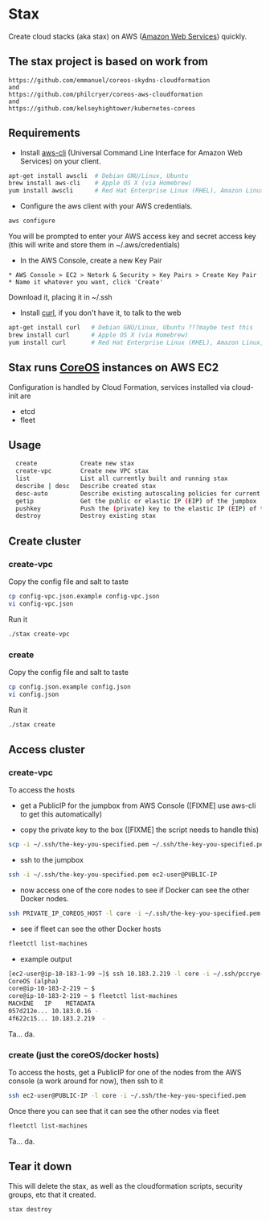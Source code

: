 # Stax

Create cloud stacks (aka stax) on AWS ([Amazon Web Services](aws.amazon.com)) quickly.

## The stax project is based on work from

    https://github.com/emmanuel/coreos-skydns-cloudformation
    and
    https://github.com/philcryer/coreos-aws-cloudformation
    and
    https://github.com/kelseyhightower/kubernetes-coreos

## Requirements

* Install [aws-cli](https://github.com/aws/aws-cli) (Universal Command Line Interface for Amazon Web Services) on your client.

```bash
apt-get install awscli  # Debian GNU/Linux, Ubuntu
brew install aws-cli    # Apple OS X (via Homebrew)
yum install awscli      # Red Hat Enterprise Linux (RHEL), Amazon Linux, Centos
```

* Configure the aws client with your AWS credentials.

```bash
aws configure
```

You will be prompted to enter your AWS access key and secret access key (this will write and store them in ~/.aws/credentials)

* In the AWS Console, create a new Key Pair 

```
* AWS Console > EC2 > Netork & Security > Key Pairs > Create Key Pair
* Name it whatever you want, click 'Create'
```

Download it, placing it in ~/.ssh

* Install [curl](), if you don't have it, to talk to the web

```bash
apt-get install curl   # Debian GNU/Linux, Ubuntu ???maybe test this
brew install curl      # Apple OS X (via Homebrew)
yum install curl       # Red Hat Enterprise Linux (RHEL), Amazon Linux, Centos ???test this
```

## Stax runs [CoreOS](https://coreos.com/) instances on AWS EC2

Configuration is handled by Cloud Formation, services installed via cloud-init are

* etcd
* fleet

## Usage

```bash
  create            Create new stax
  create-vpc        Create new VPC stax
  list              List all currently built and running stax
  describe | desc   Describe created stax
  desc-auto         Describe existing autoscaling policies for current stax
  getip             Get the public or elastic IP (EIP) of the jumpbox
  pushkey           Push the (private) key to the elastic IP (EIP) of the jumpbox
  destroy           Destroy existing stax
```

## Create cluster

### create-vpc

Copy the config file and salt to taste

```bash
cp config-vpc.json.example config-vpc.json
vi config-vpc.json
```

Run it

```bash
./stax create-vpc
```

### create

Copy the config file and salt to taste

```bash
cp config.json.example config.json
vi config.json
```

Run it

```bash
./stax create
```

## Access cluster

### create-vpc 
To access the hosts

* get a PublicIP for the jumpbox from AWS Console ([FIXME] use aws-cli to get this automatically)

* copy the private key to the box ([FIXME] the script needs to handle this)
```bash
scp -i ~/.ssh/the-key-you-specified.pem ~/.ssh/the-key-you-specified.pem ec2-user@PUBLIC-IP:~/.ssh
```

* ssh to the jumpbox
```bash
ssh -i ~/.ssh/the-key-you-specified.pem ec2-user@PUBLIC-IP
```
* now access one of the core nodes to see if Docker can see the other Docker nodes.

```bash
ssh PRIVATE_IP_COREOS_HOST -l core -i ~/.ssh/the-key-you-specified.pem
```

* see if fleet can see the other Docker hosts
```bash
fleetctl list-machines
```

* example output
```bash
[ec2-user@ip-10-183-1-99 ~]$ ssh 10.183.2.219 -l core -i ~/.ssh/pccrye-20141005.pem
CoreOS (alpha)
core@ip-10-183-2-219 ~ $
core@ip-10-183-2-219 ~ $ fleetctl list-machines
MACHINE   IP    METADATA
057d212e... 10.183.0.16 -
4f622c15... 10.183.2.219  -
```

Ta... da.

### create (just the coreOS/docker hosts)
To access the hosts, get a PublicIP for one of the nodes from the AWS console (a work around for now), then ssh to it

```bash
ssh ec2-user@PUBLIC-IP -l core -i ~/.ssh/the-key-you-specified.pem
```

Once there you can see that it can see the other nodes via fleet

```bash
fleetctl list-machines
```

Ta... da.

## Tear it down

This will delete the stax, as well as the cloudformation scripts, security groups, etc that it created.

```bash
stax destroy
```
